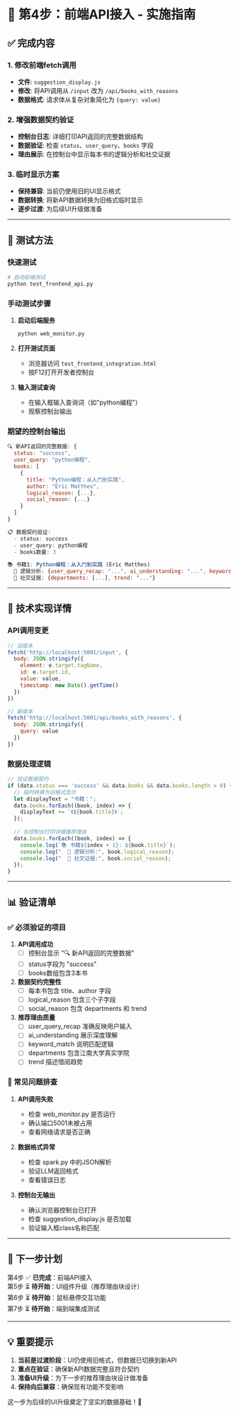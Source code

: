 # 📱 第4步：前端API接入 - 实施指南

## ✅ 完成内容

### 1. 修改前端fetch调用
- **文件**: `suggestion_display.js`
- **修改**: 将API调用从 `/input` 改为 `/api/books_with_reasons`
- **数据格式**: 请求体从复杂对象简化为 `{query: value}`

### 2. 增强数据契约验证
- **控制台日志**: 详细打印API返回的完整数据结构
- **数据验证**: 检查 `status`、`user_query`、`books` 字段
- **理由展示**: 在控制台中显示每本书的逻辑分析和社交证据

### 3. 临时显示方案
- **保持兼容**: 当前仍使用旧的UI显示格式
- **数据转换**: 将新API数据转换为旧格式临时显示
- **逐步过渡**: 为后续UI升级做准备

---

## 🧪 测试方法

### 快速测试
```bash
# 启动前端测试
python test_frontend_api.py
```

### 手动测试步骤
1. **启动后端服务**
   ```bash
   python web_monitor.py
   ```

2. **打开测试页面**
   - 浏览器访问 `test_frontend_integration.html`
   - 按F12打开开发者控制台

3. **输入测试查询**
   - 在输入框输入查询词（如"python编程"）
   - 观察控制台输出

### 期望的控制台输出

```javascript
🔍 新API返回的完整数据: {
  status: "success",
  user_query: "python编程", 
  books: [
    {
      title: "Python编程：从入门到实践",
      author: "Eric Matthes",
      logical_reason: {...},
      social_reason: {...}
    }
  ]
}

📋 数据契约验证:
  - status: success
  - user_query: python编程
  - books数量: 3

📚 书籍1: Python编程：从入门到实践 (Eric Matthes)
  🧠 逻辑分析: {user_query_recap: "...", ai_understanding: "...", keyword_match: "..."}
  👥 社交证据: {departments: [...], trend: "..."}
```

---

## 🔧 技术实现详情

### API调用变更
```javascript
// 旧版本
fetch('http://localhost:5001/input', {
  body: JSON.stringify({
    element: e.target.tagName,
    id: e.target.id, 
    value: value,
    timestamp: new Date().getTime()
  })
})

// 新版本  
fetch('http://localhost:5001/api/books_with_reasons', {
  body: JSON.stringify({
    query: value
  })
})
```

### 数据处理逻辑
```javascript
// 验证数据契约
if (data.status === 'success' && data.books && data.books.length > 0) {
  // 临时转换为旧格式显示
  let displayText = "书籍：";
  data.books.forEach((book, index) => {
    displayText += `《${book.title}》`;
  });
  
  // 在控制台打印详细推荐理由
  data.books.forEach((book, index) => {
    console.log(`📚 书籍${index + 1}: ${book.title}`);
    console.log("  🧠 逻辑分析:", book.logical_reason);
    console.log("  👥 社交证据:", book.social_reason);
  });
}
```

---

## 📊 验证清单

### ✅ 必须验证的项目

1. **API调用成功**
   - [ ] 控制台显示 "🔍 新API返回的完整数据"
   - [ ] status字段为 "success"
   - [ ] books数组包含3本书

2. **数据契约完整性**
   - [ ] 每本书包含 title、author 字段
   - [ ] logical_reason 包含三个子字段
   - [ ] social_reason 包含 departments 和 trend

3. **推荐理由质量**
   - [ ] user_query_recap 准确反映用户输入
   - [ ] ai_understanding 展示深度理解
   - [ ] keyword_match 说明匹配逻辑
   - [ ] departments 包含江南大学真实学院
   - [ ] trend 描述借阅趋势

### 🚨 常见问题排查

1. **API调用失败**
   - 检查 web_monitor.py 是否运行
   - 确认端口5001未被占用
   - 查看网络请求是否正确

2. **数据格式异常**
   - 检查 spark.py 中的JSON解析
   - 验证LLM返回格式
   - 查看错误日志

3. **控制台无输出**
   - 确认浏览器控制台已打开
   - 检查 suggestion_display.js 是否加载
   - 验证输入框class名称匹配

---

## 🚀 下一步计划

第4步 ✅ **已完成**：前端API接入  
第5步 ⏳ **待开始**：UI组件升级（推荐理由块设计）  
第6步 ⏳ **待开始**：鼠标悬停交互功能  
第7步 ⏳ **待开始**：端到端集成测试  

---

## 💡 重要提示

1. **当前是过渡阶段**：UI仍使用旧格式，但数据已切换到新API
2. **重点在验证**：确保新API数据完整且符合契约
3. **准备UI升级**：为下一步的推荐理由块设计做准备
4. **保持向后兼容**：确保现有功能不受影响

这一步为后续的UI升级奠定了坚实的数据基础！🎉 